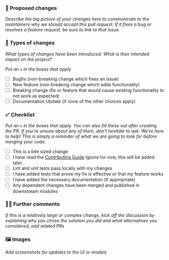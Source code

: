 ### 📝 Proposed changes

*Describe the big picture of your changes here to communicate to the maintainers why we should accept this pull request. If it fixes a bug or resolves a feature request, be sure to link to that issue.*

### 🤨 Types of changes

*What types of changes have been introduced. What is their intended impact on the project?*

_Put an `x` in the boxes that apply_

- [ ] Bugfix (non-breaking change which fixes an issue)
- [ ] New feature (non-breaking change which adds functionality)
- [ ] Breaking change (fix or feature that would cause existing functionality to not work as expected)
- [ ] Documentation Update (if none of the other choices apply)

### ✅ Checklist

_Put an `x` in the boxes that apply. You can also fill these out after creating the PR. If you're unsure about any of them, don't hesitate to ask. We're here to help! This is simply a reminder of what we are going to look for before merging your code._

- [ ] This is a bite sized change
- [ ] I have read the [Contributing Guide](#) Ignore for now, this will be added later. 
- [ ] Lint and unit tests pass locally with my changes
- [ ] I have added tests that prove my fix is effective or that my feature works
- [ ] I have added the necessary documentation (if appropriate)
- [ ] Any dependent changes have been merged and published in downstream modules

### 🎤🔥 Further comments

*If this is a relatively large or complex change, kick off the discussion by explaining why you chose the solution you did and what alternatives you considered, add related PRs*

### 🖼️ Images

*Add screenshots for updates to the UI or models*